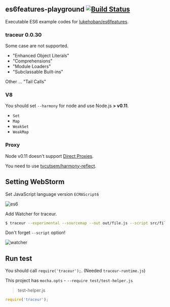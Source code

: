 ## es6features-playground [![Build Status](https://travis-ci.org/azu/es6features-playground.svg)](https://travis-ci.org/azu/es6features-playground)

Executable ES6 example codes for [lukehoban/es6features](https://github.com/lukehoban/es6features "lukehoban/es6features").

### traceur 0.0.30

Some case are not supported.

* "Enhanced Object Literals"
* "Comprehensions"
* "Module Loaders"
* "Subclassable Built-ins"


Other ... "Tail Calls"

### V8

You should set `--harmony` for node and use Node.js **> v0.11**.

* `Set`
* `Map`
* `WeakSet`
* `WeakMap`

### Proxy

Node v0.11 doesn't support  [Direct Proxies](http://wiki.ecmascript.org/doku.php?id=harmony:direct_proxies "Direct Proxies").

You need to use [tvcutsem/harmony-reflect](https://github.com/tvcutsem/harmony-reflect "tvcutsem/harmony-reflect").



## Setting WebStorm

Set JavaScript language version `ECMAScript6`

![es6](http://monosnap.com/image/AjMQVOEm3wNqx2TvIHZAsFlXBLqo99.png)

Add Watcher for traceur.

```sh
$ traceur --experimental --sourcemap --out out/file.js --script src/file.js
```

Don't forget `--script` option!

![watcher](http://monosnap.com/image/qOsIm4q6QVLjUwF5zdQgISjVT2qrKE.png)

## Run test

You should call `require('traceur');`.
(Needed `traceur-runtime.js`)

This project has `mocha.opts` - `--require test/test-helper.js`

> test-helper.js

```js
require('traceur');
```
